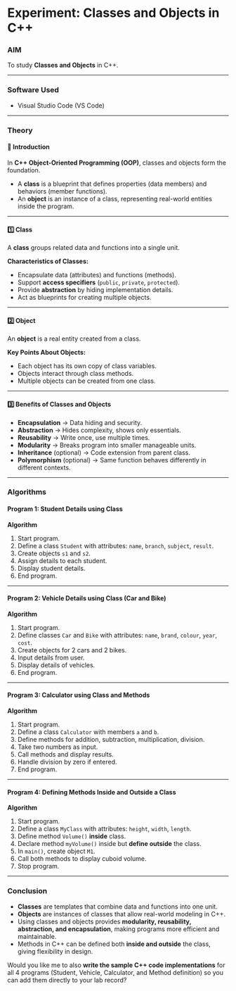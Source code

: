 # Experiment: Classes and Objects in C++

### AIM

To study **Classes and Objects** in C++.

---

### Software Used

* Visual Studio Code (VS Code)

---

### Theory

#### 🔹 Introduction

In **C++ Object-Oriented Programming (OOP)**, classes and objects form the foundation.

* A **class** is a blueprint that defines properties (data members) and behaviors (member functions).
* An **object** is an instance of a class, representing real-world entities inside the program.

---

#### 1️⃣ Class

A **class** groups related data and functions into a single unit.

**Characteristics of Classes:**

* Encapsulate data (attributes) and functions (methods).
* Support **access specifiers** (`public`, `private`, `protected`).
* Provide **abstraction** by hiding implementation details.
* Act as blueprints for creating multiple objects.

---

#### 2️⃣ Object

An **object** is a real entity created from a class.

**Key Points About Objects:**

* Each object has its own copy of class variables.
* Objects interact through class methods.
* Multiple objects can be created from one class.

---

#### 3️⃣ Benefits of Classes and Objects

* **Encapsulation** → Data hiding and security.
* **Abstraction** → Hides complexity, shows only essentials.
* **Reusability** → Write once, use multiple times.
* **Modularity** → Breaks program into smaller manageable units.
* **Inheritance** (optional) → Code extension from parent class.
* **Polymorphism** (optional) → Same function behaves differently in different contexts.

---

### Algorithms

#### Program 1: Student Details using Class

**Algorithm**

1. Start program.
2. Define a class `Student` with attributes: `name`, `branch`, `subject`, `result`.
3. Create objects `s1` and `s2`.
4. Assign details to each student.
5. Display student details.
6. End program.

---

#### Program 2: Vehicle Details using Class (Car and Bike)

**Algorithm**

1. Start program.
2. Define classes `Car` and `Bike` with attributes: `name`, `brand`, `colour`, `year`, `cost`.
3. Create objects for 2 cars and 2 bikes.
4. Input details from user.
5. Display details of vehicles.
6. End program.

---

#### Program 3: Calculator using Class and Methods

**Algorithm**

1. Start program.
2. Define a class `Calculator` with members `a` and `b`.
3. Define methods for addition, subtraction, multiplication, division.
4. Take two numbers as input.
5. Call methods and display results.
6. Handle division by zero if entered.
7. End program.

---

#### Program 4: Defining Methods Inside and Outside a Class

**Algorithm**

1. Start program.
2. Define a class `MyClass` with attributes: `height`, `width`, `length`.
3. Define method `Volume()` **inside** class.
4. Declare method `myVolume()` inside but **define outside** the class.
5. In `main()`, create object `M1`.
6. Call both methods to display cuboid volume.
7. Stop program.

---

### Conclusion

* **Classes** are templates that combine data and functions into one unit.
* **Objects** are instances of classes that allow real-world modeling in C++.
* Using classes and objects provides **modularity, reusability, abstraction, and encapsulation**, making programs more efficient and maintainable.
* Methods in C++ can be defined both **inside and outside** the class, giving flexibility in design.


Would you like me to also **write the sample C++ code implementations** for all 4 programs (Student, Vehicle, Calculator, and Method definition) so you can add them directly to your lab record?
